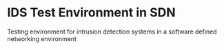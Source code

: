 # IDS Test Environment in SDN
Testing environment for intrusion detection systems in a software defined networking environment
